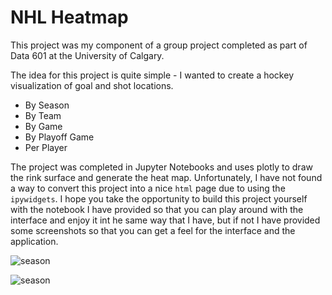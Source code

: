 # NHL Heatmap

This project was my component of a group project completed as part of Data 601 at the University of Calgary.

The idea for this project is quite simple - I wanted to create a hockey visualization of goal and shot locations.
* By Season
* By Team
* By Game
* By Playoff Game
* Per Player

The project was completed in Jupyter Notebooks and uses plotly to draw the rink surface and generate the heat map. Unfortunately, I have not found a  way to convert this project into a nice `html` page due to using the `ipywidgets`. I hope you take the opportunity to build this project yourself with the notebook I have provided so that you can play around with the interface and enjoy it int he same way that I have, but if not I have provided some screenshots so that you can get a feel for the interface and the application.

![season](/imgs/nhl-heatmap-season.jpg)

![season](/imgs/nhl-heatmap-ovechkin.jpg)
